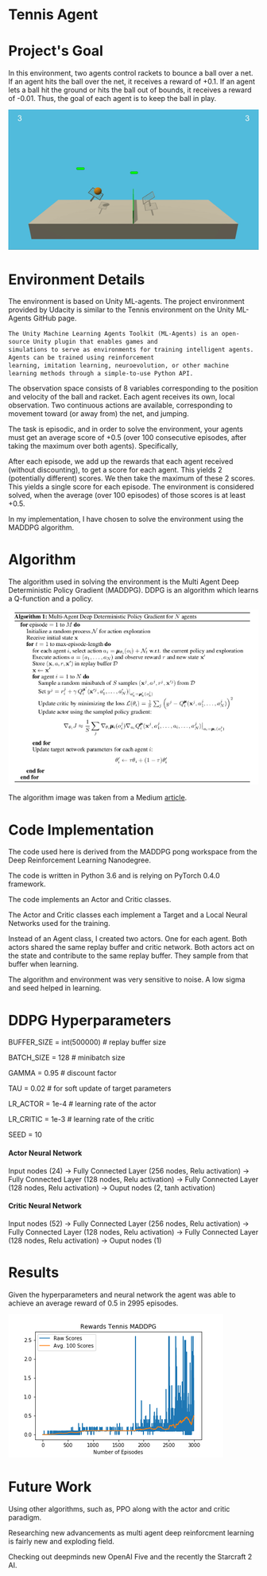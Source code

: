 # Tennis Agent
# Project's Goal

In this environment, two agents control rackets to bounce a ball over a net. If an agent hits the ball over the net, it receives a reward of +0.1. If an agent lets a ball hit the ground or hits the ball out of bounds, it receives a reward of -0.01. Thus, the goal of each agent is to keep the ball in play.

![alt text](https://github.com/saj122/TennisAgent/blob/master/images/tennis.gif)

# Environment Details

The environment is based on Unity ML-agents. The project environment provided by Udacity is similar to the Tennis environment on the Unity ML-Agents GitHub page.

    The Unity Machine Learning Agents Toolkit (ML-Agents) is an open-source Unity plugin that enables games and 
    simulations to serve as environments for training intelligent agents. Agents can be trained using reinforcement 
    learning, imitation learning, neuroevolution, or other machine learning methods through a simple-to-use Python API.

The observation space consists of 8 variables corresponding to the position and velocity of the ball and racket. Each agent receives its own, local observation. Two continuous actions are available, corresponding to movement toward (or away from) the net, and jumping.

The task is episodic, and in order to solve the environment, your agents must get an average score of +0.5 (over 100 consecutive episodes, after taking the maximum over both agents). Specifically,

After each episode, we add up the rewards that each agent received (without discounting), to get a score for each agent. This yields 2 (potentially different) scores. We then take the maximum of these 2 scores.
This yields a single score for each episode.
The environment is considered solved, when the average (over 100 episodes) of those scores is at least +0.5.

In my implementation, I have chosen to solve the environment using the MADDPG algorithm. 

# Algorithm

The algorithm used in solving the environment is the Multi Agent Deep Deterministic Policy Gradient (MADDPG). DDPG is an algorithm which learns a Q-function and a policy.

![alt text](https://github.com/saj122/TennisAgent/blob/master/images/maddpg.png)

The algorithm image was taken from a Medium [article](https://medium.com/@amitpatel.gt/maddpg-91caa221d75e).

# Code Implementation

The code used here is derived from the MADDPG pong workspace from the Deep Reinforcement Learning Nanodegree.

The code is written in Python 3.6 and is relying on PyTorch 0.4.0 framework.

The code implements an Actor and Critic classes.

The Actor and Critic classes each implement a Target and a Local Neural Networks used for the training.

Instead of an Agent class, I created two actors. One for each agent. Both actors shared the same replay buffer and critic network. Both actors act on the state and contribute to the same replay buffer. They sample from that buffer when learning.

The algorithm and environment was very sensitive to noise. A low sigma and seed helped in learning.
   
# DDPG Hyperparameters

BUFFER_SIZE = int(500000)  # replay buffer size

BATCH_SIZE = 128           # minibatch size

GAMMA = 0.95               # discount factor

TAU = 0.02                 # for soft update of target parameters

LR_ACTOR = 1e-4            # learning rate of the actor 

LR_CRITIC = 1e-3           # learning rate of the critic

SEED = 10 

#### Actor Neural Network
Input nodes (24) -> Fully Connected Layer (256 nodes, Relu activation) -> Fully Connected Layer (128 nodes, Relu activation) -> Fully Connected Layer (128 nodes, Relu activation) -> Ouput nodes (2, tanh activation)

#### Critic Neural Network
Input nodes (52) -> Fully Connected Layer (256 nodes, Relu activation) -> Fully Connected Layer (128 nodes, Relu activation) -> Fully Connected Layer (128 nodes, Relu activation) -> Ouput nodes (1)

# Results
Given the hyperparameters and neural network the agent was able to achieve an average reward of 0.5 in 2995 episodes.

![alt text](https://github.com/saj122/TennisAgent/blob/master/images/progress.png)

# Future Work

Using other algorithms, such as, PPO along with the actor and critic paradigm.

Researching new advancements as multi agent deep reinforcment learning is fairly new and exploding field.

Checking out deepminds new OpenAI Five and the recently the Starcraft 2 AI.
